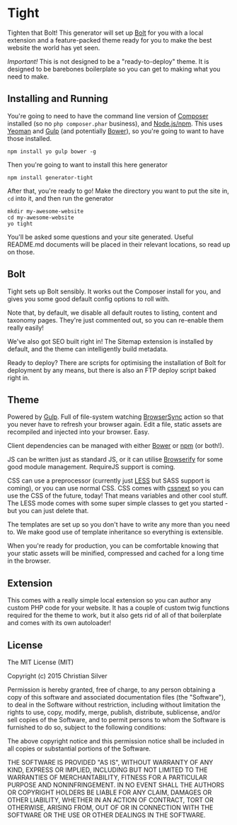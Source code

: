 # Tight

Tighten that Bolt! This generator will set up [Bolt](http://bolt.cm) for you with a local extension and a feature-packed theme ready for you to make the best website the world has yet seen.

*Important!* This is not designed to be a "ready-to-deploy" theme. It is designed to be barebones boilerplate so you can get to making what you need to make.

## Installing and Running

You're going to need to have the command line version of [Composer](http://getcomposer.org) installed (so no `php composer.phar` business), and [Node.js/npm](http://nodejs.org). This uses [Yeoman](http://yeoman.io/) and [Gulp](http://gulpjs.com) (and potentially [Bower](http://bower.io)), so you're going to want to have those installed.

    npm install yo gulp bower -g

Then you're going to want to install this here generator

    npm install generator-tight

After that, you're ready to go! Make the directory you want to put the site in, `cd` into it, and then run the generator

    mkdir my-awesome-website
    cd my-awesome-website
    yo tight
    
You'll be asked some questions and your site generated. Useful README.md documents will be placed in their relevant locations, so read up on those.

## Bolt

Tight sets up Bolt sensibly. It works out the Composer install for you, and gives you some good default config options to roll with.

Note that, by default, we disable all default routes to listing, content and taxonomy pages. They're just commented out, so you can re-enable them really easily!

We've also got SEO built right in! The Sitemap extension is installed by default, and the theme can intelligently build metadata.

Ready to deploy? There are scripts for optimising the installation of Bolt for deployment by any means, but there is also an FTP deploy script baked right in.

## Theme

Powered by [Gulp](http://gulpjs.com). Full of file-system watching [BrowserSync](http://browsersync.io) action so that you never have to refresh your browser again. Edit a file, static assets are recompiled and injected into your browser. Easy.

Client dependencies can be managed with either [Bower](http://bower.io) or [npm](http://npmjs.org) (or both!).

JS can be written just as standard JS, or it can utilise [Browserify](http://browserify.org) for some good module management. RequireJS support is coming.

CSS can use a preprocessor (currently just [LESS](http://lesscss.org) but SASS support is coming), or you can use normal CSS. CSS comes with [cssnext](https://cssnext.github.io/) so you can use the CSS of the future, today! That means variables and other cool stuff. The LESS mode comes with some super simple classes to get you started - but you can just delete that.

The templates are set up so you don't have to write any more than you need to. We make good use of template inheritance so everything is extensible.

When you're ready for production, you can be comfortable knowing that your static assets will be minified, compressed and cached for a long time in the browser.

## Extension

This comes with a really simple local extension so you can author any custom PHP code for your website. It has a couple of custom twig functions required for the theme to work, but it also gets rid of all of that boilerplate and comes with its own autoloader!

## License

The MIT License (MIT)

Copyright (c) 2015 Christian Silver

Permission is hereby granted, free of charge, to any person obtaining a copy
of this software and associated documentation files (the "Software"), to deal
in the Software without restriction, including without limitation the rights
to use, copy, modify, merge, publish, distribute, sublicense, and/or sell
copies of the Software, and to permit persons to whom the Software is
furnished to do so, subject to the following conditions:

The above copyright notice and this permission notice shall be included in
all copies or substantial portions of the Software.

THE SOFTWARE IS PROVIDED "AS IS", WITHOUT WARRANTY OF ANY KIND, EXPRESS OR
IMPLIED, INCLUDING BUT NOT LIMITED TO THE WARRANTIES OF MERCHANTABILITY,
FITNESS FOR A PARTICULAR PURPOSE AND NONINFRINGEMENT. IN NO EVENT SHALL THE
AUTHORS OR COPYRIGHT HOLDERS BE LIABLE FOR ANY CLAIM, DAMAGES OR OTHER
LIABILITY, WHETHER IN AN ACTION OF CONTRACT, TORT OR OTHERWISE, ARISING FROM,
OUT OF OR IN CONNECTION WITH THE SOFTWARE OR THE USE OR OTHER DEALINGS IN
THE SOFTWARE.
